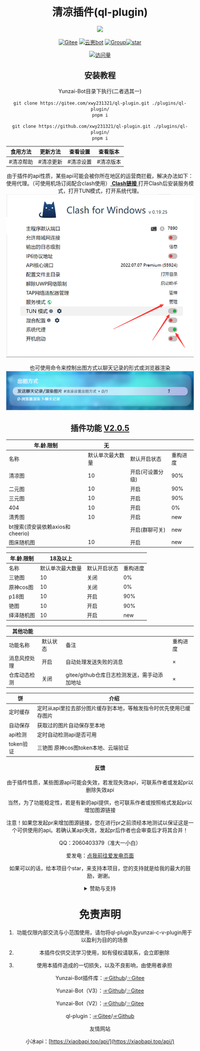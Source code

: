 <div align="center">
<h1>清凉插件(ql-plugin)</h1>

<a href="https://www.murphysec.com/console/report/1671125207802994688/1671125207849132032" alt="Security Status"><img src="https://www.murphysec.com/platform3/v31/badge/1671125207849132032.svg" /></a>

[![Gitee](https://img.shields.io/badge/Gitee-清凉插件-black?style=flat-square&logo=gitee)](https://gitee.com/xwy231321/ql-plugin) [![云崽bot](https://img.shields.io/badge/云崽-v3.0.0-black?style=flat-square&logo=dependabot)](https://gitee.com/Le-niao/Yunzai-Bot) [![Group](https://img.shields.io/badge/群号-597427372-red?style=flat-square&logo=GroupMe&logoColor=white)](https://jq.qq.com/?_wv=1027&k=rPN5Kmfx)<a href='https://gitee.com/xwy231321/ql-plugin/stargazers'><img src='https://gitee.com/xwy231321/ql-plugin/badge/star.svg?theme=dark' alt='star'></img></a>

[![访问量](https://profile-counter.glitch.me/ql-plugin/count.svg)](https://gitee.com/xwy231321/ql-plugin)


## 安装教程

Yunzai-Bot目录下执行(二者选其一)

```
git clone https://gitee.com/xwy231321/ql-plugin.git ./plugins/ql-plugin/
pnpm i

```
```
git clone https://github.com/xwy231321/ql-plugin.git ./plugins/ql-plugin/
pnpm i

```


| 食用方法 | 更新方法 | 查看设置 | 查看版本 |
| :------: | :------: | :----: | :---: |
| #清凉帮助 | #清凉更新 | #清凉设置 | #清凉版本 |

由于插件的api性质，某些api可能会被你所在地区的运营商拦截，解决办法如下：
使用代理。（可使用机场订阅配合clash使用）[ **Clash链接** ](https://github.com/Fndroid/clash_for_windows_pkg/releases/tag/0.20.30)
打开Clash后安装服务模式，打开TUN模式，打开系统代理。![clash](c5cf2737e85e2aa187d803778e47e346.png)

也可使用命令来控制出图方式以聊天记录的形式或浏览器渲染![清凉设置](2f5bab36cf2d71d1bbca012913e0f5b7.png)




## 插件功能 [V2.0.5](./CHANGELOG.md)


| 年.龄.限制 | 无 | | |
|----|---------|-----|-----|
| 名称 | 默认单次最大数量 | 默认开启状态 | 重构进度 |
| 清凉图 | 10 | 开启(可设置分级) | 90% |
| 二元图 | 10 | 开启 | 90% |
| 三元图 | 10 | 开启 | 90% |
| 404 | 10 | 开启 | 0% |
| 清秀图 | 10 | 开启 | new |
| bt搜索(须安装依赖axios和cheerio) |  | 开启(群聊可关) | new |
| 图床随机图 | 10 | 开启 | new |


| 年.龄.限制 | 18及以上 | | |
|---|---|---|---|
| 名称 | 默认单次最大数量 | 默认开启状态 | 重构进度 |
| 三铯图 | 10 | 关闭 | 0% |
| 原神cos图 | 10 | 关闭 | 0% |
| p18图 | 10 | 开启 | 90% |
| 铯图 | 10 | 开启 | 90% |
| 绎泽随机图 | 10 | 开启 | new |

| 其他功能 | | | |
|--|--|--|---|
| 功能名称 | 默认状态 | 备注 | 重构进度 |
| 消息风控处理 | 开启 | 自动处理发送失败的消息 | × |
| 仓库动态检测 | 关闭 | gitee/github仓库日志检测发送，需手动添加地址 | × |

| 饼 | 介绍 |
|----|-----|
| 定时缓存 | 定时从api里拉去部分图片缓存到本地，等触发指令时优先使用已缓存图片 |
| 自动保存 | 获取过的图片自动保存至本地 |
| api检测 | 定时自动检测api是否可用 |
| token验证 | 三铯图 原神cos图token本地、云端验证 |


#### 反馈

由于插件性质，某些图源api可能会失效，若发现失效api，可联系作者或发起pr以删除失效api

当然，为了功能稳定性，若是有新的api提供，也可联系作者或按照格式发起pr以增加图源链接

注意！如果您发起pr来增加图源链接，您在进行pr之前须经本地测试以保证这是一个可供使用的api。若确认某api失效，发起pr后作者也会审查后才将其合并！

QQ：2060403379（准大一小白）

爱发电：[点我前往爱发电页面](https://afdian.net/a/xwy231321/plan)

如果可以的话，给本项目个star，来支持本项目，您的支持就是给我的最大的鼓励，谢谢。

<details><summary>赞助与支持</summary>

赞助一定金额可进入内群，详情见爱发电界面

#### 支持与赞助

鸣谢（排名不分先后）

| 名单  | 主要贡献      |
|-----|-----------|
| 小飞  | 消息风控处理等   |
| 星念  | 仓库动态检测 |
| Parker Liang  | 图库支持 |
| 绎泽  | 图床支持 |

#### 赞助

**赞助方式请联系作者**


#### 推荐修改配置使用：

蓝奏云：[☞Windows](https://xwy2.lanzouf.com/ipg2u0im7ybi)/[☞Android](https://xwy2.lanzouf.com/iABUt0im7y8f)密码；1234，蓝奏云无法打开自行百度解决办法

gitee仓库：[☞Windows](https://gitee.com/xwy231321/cv-plugins-in-resources/blob/master/PC%E7%AB%AF%E4%BA%91%E5%B4%BDjs%E6%8F%92%E4%BB%B6%E7%BC%96%E8%BE%91%E5%99%A8.rar)/[☞Android](https://gitee.com/xwy231321/cv-plugins-in-resources/blob/master/NMM_1.12.6.apk)

注：软件源于网络

</details>

# 免责声明

1) 功能仅限内部交流与小范围使用，请勿将ql-plugin及yunzai-c-v-plugin用于以盈利为目的的场景

2) 本插件仅供交流学习使用，如有侵权请联系，会立即删除

3) 使用本插件造成的一切损失，以及不良影响，由使用者承担



Yunzai-Bot插件库：[☞Github](https://github.com/yhArcadia/Yunzai-Bot-plugins-index)/[☞Gitee](https://gitee.com/yhArcadia/Yunzai-Bot-plugins-index)

Yunzai-Bot（V3）：[☞Github](https://github.com/Le-niao/Yunzai-Bot)/[☞Gitee](https://gitee.com/Le-niao/Yunzai-Bot) 

Yunzai-Bot（V2）：[☞Github](https://github.com/yoimiya-kokomi/Yunzai-Bot)/[☞Gitee](https://gitee.com/yoimiya-kokomi/Yunzai-Bot) 

ql-plugin：[☞Gitee](https://gitee.com/xwy231321/ql-plugin)/[☞Github](https://github.com/xwy231321/ql-plugin)


友情网站

小冰api：[https://xiaobapi.top/api/](https://xiaobapi.top/api/)


</div>